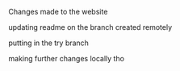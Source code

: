 Changes made to the website

updating readme on the branch created remotely

putting in the try branch

making further changes locally tho
